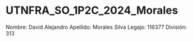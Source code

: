 # UTNFRA_SO_1P2C_2024_Morales

Nombre: David Alejandro
Apellido: Morales Silva
Legajo: 116377
División: 313
